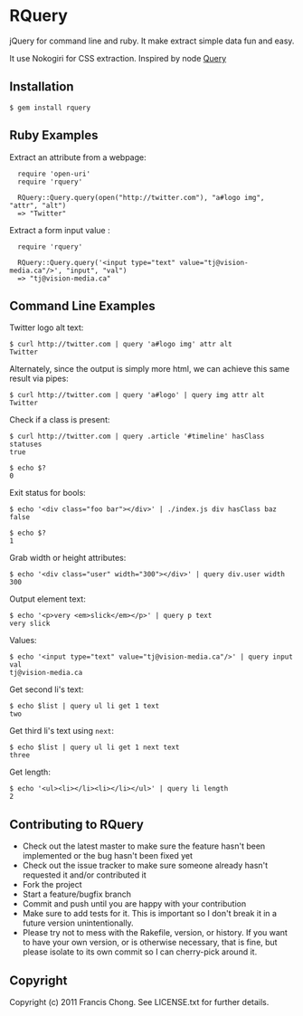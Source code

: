 # RQuery

 jQuery for command line and ruby. It make extract simple data fun and easy. 

 It use Nokogiri for CSS extraction. Inspired by node [Query](https://github.com/visionmedia/query)

## Installation

    $ gem install rquery


## Ruby Examples

  Extract an attribute from a webpage:

	  require 'open-uri'
	  require 'rquery'

	  RQuery::Query.query(open("http://twitter.com"), "a#logo img", "attr", "alt")
	  => "Twitter"

  Extract a form input value :

	  require 'rquery'

	  RQuery::Query.query('<input type="text" value="tj@vision-media.ca"/>', "input", "val")
	  => "tj@vision-media.ca"
		
## Command Line Examples

  Twitter logo alt text:
  
    $ curl http://twitter.com | query 'a#logo img' attr alt
    Twitter

  Alternately, since the output is simply more html, we can achieve this same result via pipes:
  
    $ curl http://twitter.com | query 'a#logo' | query img attr alt
    Twitter

  Check if a class is present:
  
    $ curl http://twitter.com | query .article '#timeline' hasClass statuses
    true
    
    $ echo $?
    0

  Exit status for bools:
  
    $ echo '<div class="foo bar"></div>' | ./index.js div hasClass baz
    false
    
    $ echo $?
    1

  Grab width or height attributes:
  
    $ echo '<div class="user" width="300"></div>' | query div.user width
    300

  Output element text:
  
    $ echo '<p>very <em>slick</em></p>' | query p text
    very slick

  Values:
  
    $ echo '<input type="text" value="tj@vision-media.ca"/>' | query input val
    tj@vision-media.ca
  
  Get second li's text:
  
    $ echo $list | query ul li get 1 text
    two
  
  Get third li's text using `next`:
  
    $ echo $list | query ul li get 1 next text
    three

  Get length:
  
    $ echo '<ul><li></li><li></li></ul>' | query li length
    2


## Contributing to RQuery
 
* Check out the latest master to make sure the feature hasn't been implemented or the bug hasn't been fixed yet
* Check out the issue tracker to make sure someone already hasn't requested it and/or contributed it
* Fork the project
* Start a feature/bugfix branch
* Commit and push until you are happy with your contribution
* Make sure to add tests for it. This is important so I don't break it in a future version unintentionally.
* Please try not to mess with the Rakefile, version, or history. If you want to have your own version, or is otherwise necessary, that is fine, but please isolate to its own commit so I can cherry-pick around it.

## Copyright

Copyright (c) 2011 Francis Chong. See LICENSE.txt for
further details.

